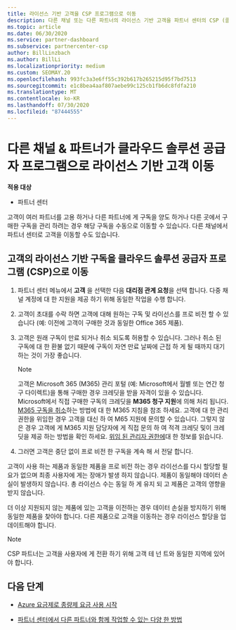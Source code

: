 ```yaml
---
title: 라이선스 기반 고객을 CSP 프로그램으로 이동
description: 다른 채널 또는 다른 파트너의 라이선스 기반 고객을 파트너 센터의 CSP (클라우드 솔루션 공급자) 프로그램으로 이동 하는 방법에 대해 알아봅니다.
ms.topic: article
ms.date: 06/30/2020
ms.service: partner-dashboard
ms.subservice: partnercenter-csp
author: BillLinzbach
ms.author: BillLi
ms.localizationpriority: medium
ms.custom: SEOMAY.20
ms.openlocfilehash: 993fc3a3e6ff55c392b617b265215d95f7bd7513
ms.sourcegitcommit: e1c8bea4aaf807aebe99c125cb1fb6dc8fdfa210
ms.translationtype: MT
ms.contentlocale: ko-KR
ms.lasthandoff: 07/30/2020
ms.locfileid: "87444555"
---
```

# <a name="move-license-based-customers-from-other-channels--partners-to-the-cloud-solution-provider-program"></a>다른 채널 & 파트너가 클라우드 솔루션 공급자 프로그램으로 라이선스 기반 고객 이동

**적용 대상**

- 파트너 센터

고객이 여러 파트너를 고용 하거나 다른 파트너에 게 구독을 양도 하거나 다른 곳에서 구매한 구독을 관리 하려는 경우 해당 구독을 수동으로 이동할 수 있습니다. 다른 채널에서 파트너 센터로 고객을 이동할 수도 있습니다.

## <a name="move-your-customers-license-based-subscriptions-to-the-cloud-solution-provider-program-csp"></a>고객의 라이선스 기반 구독을 클라우드 솔루션 공급자 프로그램 (CSP)으로 이동

1. 파트너 센터 메뉴에서 **고객** 을 선택한 다음 **대리점 관계 요청**을 선택 합니다. 다중 채널 계정에 대 한 지원을 제공 하기 위해 동일한 작업을 수행 합니다.

2. 고객이 초대를 수락 하면 고객에 대해 원하는 구독 및 라이선스를 프로 비전 할 수 있습니다 (예: 이전에 고객이 구매한 것과 동일한 Office 365 제품).

3. 고객은 원래 구독이 만료 되거나 취소 되도록 허용할 수 있습니다. 그러나 취소 된 구독에 대 한 환불 없기 때문에 구독이 자연 만료 날짜에 근접 하 게 될 때까지 대기 하는 것이 가장 좋습니다.


   >[!NOTE]
   >고객은 Microsoft 365 (M365) 관리 포털 (예: Microsoft에서 월별 또는 연간 청구 다이렉트)을 통해 구매한 경우 크레딧을 받을 자격이 있을 수 있습니다. Microsoft에서 직접 구매한 구독의 크레딧을 **M365 청구 지원**에 의해 처리 됩니다. [M365 구독을 취소](https://docs.microsoft.com/microsoft-365/commerce/subscriptions/cancel-your-subscription)하는 방법에 대 한 M365 지침을 참조 하세요. 고객에 대 한 관리 권한을 위임한 경우 고객을 대신 하 여 M65 지원에 문의할 수 있습니다. 그렇지 않은 경우 고객에 게 M365 지원 담당자에 게 직접 문의 하 여 적격 크레딧 및이 크레딧을 제공 하는 방법을 확인 하세요. [위임 된 관리자 권한에](customers-revoke-admin-privileges.md)대 한 정보를 읽습니다.


4. 그러면 고객은 중단 없이 프로 비전 한 구독을 계속 해 서 전달 합니다.

고객이 사용 하는 제품과 동일한 제품을 프로 비전 하는 경우 라이선스를 다시 할당할 필요가 없으며 최종 사용자에 게는 장애가 발생 하지 않습니다. 제품이 동일해야 데이터 손실이 발생하지 않습니다. 총 라이선스 수는 동일 하 게 유지 되 고 제품은 고객의 영향을 받지 않습니다.

더 이상 지원되지 않는 제품에 있는 고객을 이전하는 경우 데이터 손실을 방지하기 위해 동일한 제품을 찾아야 합니다. 다른 제품으로 고객을 이동하는 경우 라이선스 할당을 업데이트해야 합니다.

>[!NOTE]
> CSP 파트너는 고객을 사용자에 게 전환 하기 위해 고객 테 넌 트와 동일한 지역에 있어야 합니다.

## <a name="next-steps"></a>다음 단계

- [Azure 요금제로 종량제 요금 사용 시작](azure-plan-get-started.md)
 

- [파트너 센터에서 다른 파트너와 함께 작업할 수 있는 다양 한 방법](work-with-other-partners.md)
